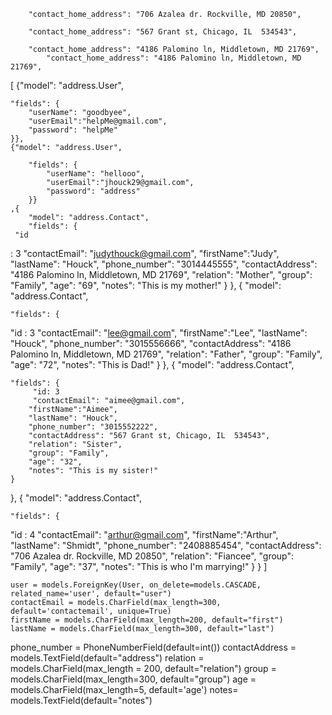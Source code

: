         "contact_home_address": "706 Azalea dr. Rockville, MD 20850",

        "contact_home_address": "567 Grant st, Chicago, IL  534543",

        "contact_home_address": "4186 Palomino ln, Middletown, MD 21769",
            "contact_home_address": "4186 Palomino ln, Middletown, MD 21769",



  [  {"model": "address.User",
  
    "fields": {
        "userName": "goodbyee",
        "userEmail":"helpMe@gmail.com",
        "password": "helpMe"
    }},
    {"model": "address.User",
  
        "fields": {
            "userName": "hellooo",
            "userEmail":"jhouck29@gmail.com",
            "password": "address"
        }}
    ,{     
        "model": "address.Contact",
        "fields": {
     "id
: 3            "contactEmail": "judythouck@gmail.com",
            "firstName":"Judy",
            "lastName": "Houck",
            "phone_number": "3014445555",
            "contactAddress": "4186 Palomino ln, Middletown, MD 21769",
            "relation": "Mother",
            "group": "Family",
            "age": "69",
            "notes": "This is my mother!"
    }
},
{
    "model": "address.Contact",

    "fields": {
 "id
: 3        "contactEmail": "lee@gmail.com",
        "firstName":"Lee",
        "lastName": "Houck",
        "phone_number": "3015556666",
        "contactAddress": "4186 Palomino ln, Middletown, MD 21769",
        "relation": "Father",
        "group": "Family",
        "age": "72",
        "notes": "This is Dad!"
    }
},
{
    "model": "address.Contact",

    "fields": {
         "id: 3        
         "contactEmail": "aimee@gmail.com",
        "firstName":"Aimee",
        "lastName": "Houck",
        "phone_number": "3015552222",
        "contactAddress": "567 Grant st, Chicago, IL  534543",
        "relation": "Sister",
        "group": "Family",
        "age": "32",
        "notes": "This is my sister!"
    }
},
{
    "model": "address.Contact",

 
    "fields": {
 "id
: 4       "contactEmail": "arthur@gmail.com",
        "firstName":"Arthur",
        "lastName": "Shmidt",
        "phone_number": "2408885454",
        "contactAddress": "706 Azalea dr. Rockville, MD 20850",
        "relation": "Fiancee",
        "group": "Family",
        "age": "37",
        "notes": "This is who I'm marrying!"
    }
}
]


    user = models.ForeignKey(User, on_delete=models.CASCADE, related_name='user', default="user")
    contactEmail = models.CharField(max_length=300, default='contactemail', unique=True)
    firstName = models.CharField(max_length=200, default="first")
    lastName = models.CharField(max_length=300, default="last")
  phone_number = PhoneNumberField(default=int())
    contactAddress = models.TextField(default="address")
    relation = models.CharField(max_length = 200, default="relation")
    group = models.CharField(max_length=300, default="group")
    age = models.CharField(max_length=5, default='age')
    notes= models.TextField(default="notes")





